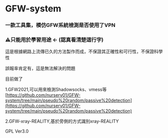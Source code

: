 # GFW-system

### 一款工具集，模仿GFW系統檢測是否使用了VPN

### ⚠️只能用於學習用途 <- (認真看清楚這行字)

這是根據網路上流傳已久的方法製作而成，不保證其正確性和可行性，不保證科學性

誤報率肯定有，這是無法解決的問題

目前做了

1.GFW2021,可以用來檢測Shadowsocks、vmess等[https://github.com/nursery01/GFW-system/tree/main/pseudo%20random/passive%20detection](https://github.com/nursery01/GFW-system/tree/main/pseudo%20random/passive%20detection)

2.GFW-xray-REALITY,基於旁側的方式識別xray-REALITY

GPL Ver3.0
